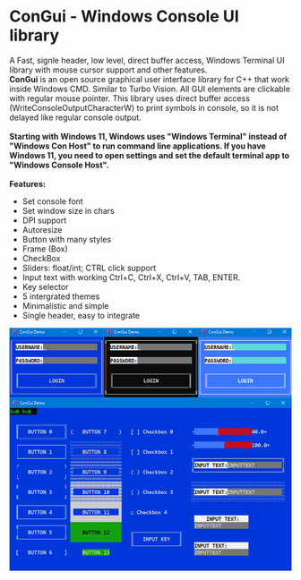 # ConGui - Windows Console UI library
A Fast, signle header, low level, direct buffer access, Windows Terminal UI library with mouse cursor support and other features.
<br>
<b>ConGui</b> is an open source graphical user interface library for C++ that work inside Windows CMD. Similar to Turbo Vision. All GUI elements are clickable with regular mouse pointer. This library uses direct buffer access (WriteConsoleOutputCharacterW) to print symbols in console, so it is not delayed like regular console output.<br><br>
<b>Starting with Windows 11, Windows uses "Windows Terminal" instead of "Windows Con Host" to run command line applications. If you have Windows 11, you need to open settings and set the default terminal app to "Windows Console Host".</b><br><br>
<b>Features:</b><br>
- Set console font<br>
- Set window size in chars<br>
- DPI support<br>
- Autoresize<br>
- Button with many styles<br>
- Frame (Box)<br>
- CheckBox<br>
- Sliders: float/int; CTRL click support<br>
- Input text with working Ctrl+C, Ctrl+X, Ctrl+V, TAB, ENTER.<br>
- Key selector<br>
- 5 intergrated themes<br>
- Minimalistic and simple<br>
- Single header, easy to integrate<br>

![alt text](https://github.com/KleskBY/ConGui/blob/master/img.jpg?raw=true)<br>
